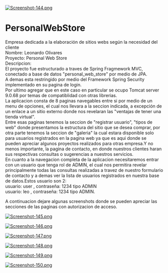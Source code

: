 [![Screenshot-144.png](https://i.postimg.cc/9MqB2t1T/Screenshot-144.png)](https://postimg.cc/5YbzqzhN)

# PersonalWebStore
Empresa dedicada a la elaboración de sitios webs según la necesidad del cliente  
Nombre: Leonardo Olivares  
Proyecto: Personal Web Store  
Descripcion:  
El proyecto fue estructurado a traves de Spring Fragmework MVC, conectado a base de datos "personal_web_store" por medio de JPA.  
A demas esta restringido por medio del Framework Spring Security implementado en su pagina de login.  
Por ultimo agregar que en este caso en particular se ocupo Tomcat server 9.0.68 por temas de compatiblidad con otras librerias.  
La aplicacion consta de 8 paginas navegables entre si por medio de un menu de opciones, el cual nos llevara a la seccion indicada, a excepción de un enlace a un sitio   externo donde nos revelaran las "ventajas de tener una tienda virtual".  
Entre esas paginas tenemos la seccion de "registrar usuario", "tipos de web" donde presentamos la estructura del sitio que se desea comprar, por otra parte tenemos la   seccion de "galeria" la cual estara disponible solo para usuarios registrados en la pagina web ya que es aqui donde se pueden apreciar algunos proyectos realizados para  otras empresa.Y no menos importante, la pagina de contacto, en donde nuestros clientes haran sus respectivas consultas o sugerencias a nuestros servicios.  
En cuanto a la navegacion completa de la aplicacion necesitaremos entrar con un usuario que tenga rol de ADMIN, el cual nos permitira revelar principalmente todas las   consultas realizadas a travez de nuestro formulario de contacto y a demas ver la lista de usuarios registrados en nuestra base de datos.Estos usuario son 2:  
usuario: user , contraseña: 1234 tipo ADMIN  
usuario: leo , contraseña: 1234 tipo ADMIN.  

A continuacion dejare algunas screenshots donde se pueden apreciar las secciones de las paginas con autorizacion de acceso.  

[![Screenshot-145.png](https://i.postimg.cc/cCyBLg5z/Screenshot-145.png)](https://postimg.cc/nj2DdzxK)  

[![Screenshot-146.png](https://i.postimg.cc/nr4YjFyh/Screenshot-146.png)](https://postimg.cc/vxm6Cs8J)  

[![Screenshot-147.png](https://i.postimg.cc/kMKyhs2P/Screenshot-147.png)](https://postimg.cc/RqCfWc1g)  

[![Screenshot-148.png](https://i.postimg.cc/135cXZJy/Screenshot-148.png)](https://postimg.cc/TpFWNFzs)  

[![Screenshot-149.png](https://i.postimg.cc/FsvxtSSd/Screenshot-149.png)](https://postimg.cc/nMdmBC0p)  

[![Screenshot-150.png](https://i.postimg.cc/DycP7zQC/Screenshot-150.png)](https://postimg.cc/CzzqNSQD)  
